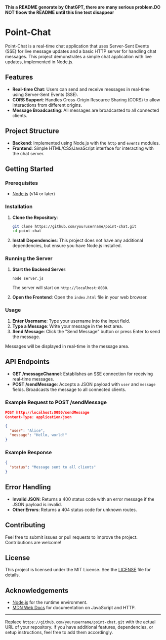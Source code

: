 **This a README genorate by ChatGPT, there are many serious problem.DO NOT floow the README until this line text disappear**

# Point-Chat

Point-Chat is a real-time chat application that uses Server-Sent Events (SSE) for live message updates and a basic HTTP server for handling chat messages. This project demonstrates a simple chat application with live updates, implemented in Node.js.

## Features

- **Real-time Chat**: Users can send and receive messages in real-time using Server-Sent Events (SSE).
- **CORS Support**: Handles Cross-Origin Resource Sharing (CORS) to allow interactions from different origins.
- **Message Broadcasting**: All messages are broadcasted to all connected clients.

## Project Structure

- **Backend**: Implemented using Node.js with the `http` and `events` modules.
- **Frontend**: Simple HTML/CSS/JavaScript interface for interacting with the chat server.

## Getting Started

### Prerequisites

- [Node.js](https://nodejs.org/) (v14 or later)

### Installation

1. **Clone the Repository**:
   ```bash
   git clone https://github.com/yourusername/point-chat.git
   cd point-chat
   ```

2. **Install Dependencies**:
   This project does not have any additional dependencies, but ensure you have Node.js installed.

### Running the Server

1. **Start the Backend Server**:
   ```bash
   node server.js
   ```
   The server will start on `http://localhost:8080`.

2. **Open the Frontend**:
   Open the `index.html` file in your web browser.

### Usage

1. **Enter Username**: Type your username into the input field.
2. **Type a Message**: Write your message in the text area.
3. **Send Message**: Click the "Send Message" button or press Enter to send the message.

Messages will be displayed in real-time in the message area.

## API Endpoints

- **GET /messageChannel**: Establishes an SSE connection for receiving real-time messages.
- **POST /sendMessage**: Accepts a JSON payload with `user` and `message` fields. Broadcasts the message to all connected clients.

### Example Request to POST /sendMessage

```json
POST http://localhost:8080/sendMessage
Content-Type: application/json

{
  "user": "Alice",
  "message": "Hello, world!"
}
```

### Example Response

```json
{
  "status": "Message sent to all clients"
}
```

## Error Handling

- **Invalid JSON**: Returns a 400 status code with an error message if the JSON payload is invalid.
- **Other Errors**: Returns a 404 status code for unknown routes.

## Contributing

Feel free to submit issues or pull requests to improve the project. Contributions are welcome!

## License

This project is licensed under the MIT License. See the [LICENSE](LICENSE) file for details.

## Acknowledgements

- [Node.js](https://nodejs.org/) for the runtime environment.
- [MDN Web Docs](https://developer.mozilla.org/) for documentation on JavaScript and HTTP.

---

Replace `https://github.com/yourusername/point-chat.git` with the actual URL of your repository. If you have additional features, dependencies, or setup instructions, feel free to add them accordingly.

